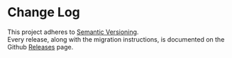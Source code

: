 # Change Log

This project adheres to [Semantic Versioning](http://semver.org/).  
Every release, along with the migration instructions, is documented on the Github [Releases](https://github.com/vyorkin-personal/erlyeditor/releases) page.

